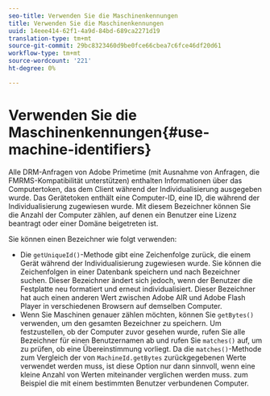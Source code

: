 ```yaml
---
seo-title: Verwenden Sie die Maschinenkennungen
title: Verwenden Sie die Maschinenkennungen
uuid: 14eee414-62f1-4a9d-84bd-689ca2271d19
translation-type: tm+mt
source-git-commit: 29bc8323460d9be0fce66cbea7c6fce46df20d61
workflow-type: tm+mt
source-wordcount: '221'
ht-degree: 0%

---
```



# Verwenden Sie die Maschinenkennungen{#use-machine-identifiers}

Alle DRM-Anfragen von Adobe Primetime (mit Ausnahme von Anfragen, die FMRMS-Kompatibilität unterstützen) enthalten Informationen über das Computertoken, das dem Client während der Individualisierung ausgegeben wurde. Das Gerätetoken enthält eine Computer-ID, eine ID, die während der Individualisierung zugewiesen wurde. Mit diesem Bezeichner können Sie die Anzahl der Computer zählen, auf denen ein Benutzer eine Lizenz beantragt oder einer Domäne beigetreten ist.

Sie können einen Bezeichner wie folgt verwenden:

* Die `getUniqueId()`-Methode gibt eine Zeichenfolge zurück, die einem Gerät während der Individualisierung zugewiesen wurde. Sie können die Zeichenfolgen in einer Datenbank speichern und nach Bezeichner suchen. Dieser Bezeichner ändert sich jedoch, wenn der Benutzer die Festplatte neu formatiert und erneut individualisiert. Dieser Bezeichner hat auch einen anderen Wert zwischen Adobe AIR und Adobe Flash Player in verschiedenen Browsern auf demselben Computer.
* Wenn Sie Maschinen genauer zählen möchten, können Sie `getBytes()` verwenden, um den gesamten Bezeichner zu speichern. Um festzustellen, ob der Computer zuvor gesehen wurde, rufen Sie alle Bezeichner für einen Benutzernamen ab und rufen Sie `matches()` auf, um zu prüfen, ob eine Übereinstimmung vorliegt. Da die `matches()`-Methode zum Vergleich der von `MachineId.getBytes` zurückgegebenen Werte verwendet werden muss, ist diese Option nur dann sinnvoll, wenn eine kleine Anzahl von Werten miteinander verglichen werden muss. zum Beispiel die mit einem bestimmten Benutzer verbundenen Computer.

